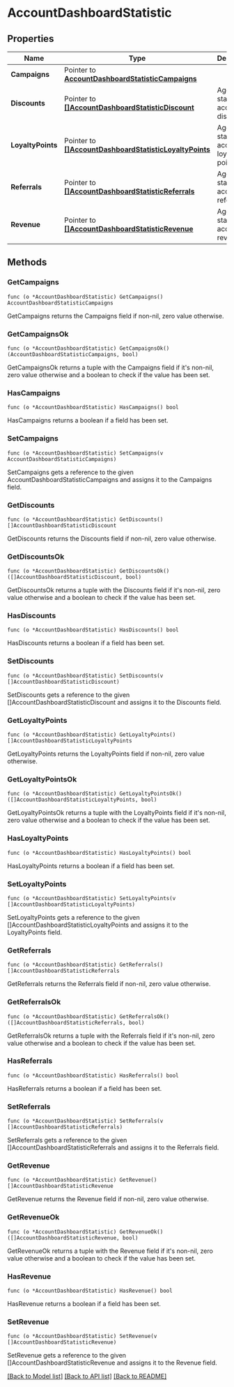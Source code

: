 # AccountDashboardStatistic

## Properties

Name | Type | Description | Notes
------------ | ------------- | ------------- | -------------
**Campaigns** | Pointer to [**AccountDashboardStatisticCampaigns**](AccountDashboardStatisticCampaigns.md) |  | 
**Discounts** | Pointer to [**[]AccountDashboardStatisticDiscount**](AccountDashboardStatisticDiscount.md) | Aggregated statistic for account discount. | [optional] 
**LoyaltyPoints** | Pointer to [**[]AccountDashboardStatisticLoyaltyPoints**](AccountDashboardStatisticLoyaltyPoints.md) | Aggregated statistic for account loyalty points. | [optional] 
**Referrals** | Pointer to [**[]AccountDashboardStatisticReferrals**](AccountDashboardStatisticReferrals.md) | Aggregated statistic for account referrals. | [optional] 
**Revenue** | Pointer to [**[]AccountDashboardStatisticRevenue**](AccountDashboardStatisticRevenue.md) | Aggregated statistic for account revenue. | [optional] 

## Methods

### GetCampaigns

`func (o *AccountDashboardStatistic) GetCampaigns() AccountDashboardStatisticCampaigns`

GetCampaigns returns the Campaigns field if non-nil, zero value otherwise.

### GetCampaignsOk

`func (o *AccountDashboardStatistic) GetCampaignsOk() (AccountDashboardStatisticCampaigns, bool)`

GetCampaignsOk returns a tuple with the Campaigns field if it's non-nil, zero value otherwise
and a boolean to check if the value has been set.

### HasCampaigns

`func (o *AccountDashboardStatistic) HasCampaigns() bool`

HasCampaigns returns a boolean if a field has been set.

### SetCampaigns

`func (o *AccountDashboardStatistic) SetCampaigns(v AccountDashboardStatisticCampaigns)`

SetCampaigns gets a reference to the given AccountDashboardStatisticCampaigns and assigns it to the Campaigns field.

### GetDiscounts

`func (o *AccountDashboardStatistic) GetDiscounts() []AccountDashboardStatisticDiscount`

GetDiscounts returns the Discounts field if non-nil, zero value otherwise.

### GetDiscountsOk

`func (o *AccountDashboardStatistic) GetDiscountsOk() ([]AccountDashboardStatisticDiscount, bool)`

GetDiscountsOk returns a tuple with the Discounts field if it's non-nil, zero value otherwise
and a boolean to check if the value has been set.

### HasDiscounts

`func (o *AccountDashboardStatistic) HasDiscounts() bool`

HasDiscounts returns a boolean if a field has been set.

### SetDiscounts

`func (o *AccountDashboardStatistic) SetDiscounts(v []AccountDashboardStatisticDiscount)`

SetDiscounts gets a reference to the given []AccountDashboardStatisticDiscount and assigns it to the Discounts field.

### GetLoyaltyPoints

`func (o *AccountDashboardStatistic) GetLoyaltyPoints() []AccountDashboardStatisticLoyaltyPoints`

GetLoyaltyPoints returns the LoyaltyPoints field if non-nil, zero value otherwise.

### GetLoyaltyPointsOk

`func (o *AccountDashboardStatistic) GetLoyaltyPointsOk() ([]AccountDashboardStatisticLoyaltyPoints, bool)`

GetLoyaltyPointsOk returns a tuple with the LoyaltyPoints field if it's non-nil, zero value otherwise
and a boolean to check if the value has been set.

### HasLoyaltyPoints

`func (o *AccountDashboardStatistic) HasLoyaltyPoints() bool`

HasLoyaltyPoints returns a boolean if a field has been set.

### SetLoyaltyPoints

`func (o *AccountDashboardStatistic) SetLoyaltyPoints(v []AccountDashboardStatisticLoyaltyPoints)`

SetLoyaltyPoints gets a reference to the given []AccountDashboardStatisticLoyaltyPoints and assigns it to the LoyaltyPoints field.

### GetReferrals

`func (o *AccountDashboardStatistic) GetReferrals() []AccountDashboardStatisticReferrals`

GetReferrals returns the Referrals field if non-nil, zero value otherwise.

### GetReferralsOk

`func (o *AccountDashboardStatistic) GetReferralsOk() ([]AccountDashboardStatisticReferrals, bool)`

GetReferralsOk returns a tuple with the Referrals field if it's non-nil, zero value otherwise
and a boolean to check if the value has been set.

### HasReferrals

`func (o *AccountDashboardStatistic) HasReferrals() bool`

HasReferrals returns a boolean if a field has been set.

### SetReferrals

`func (o *AccountDashboardStatistic) SetReferrals(v []AccountDashboardStatisticReferrals)`

SetReferrals gets a reference to the given []AccountDashboardStatisticReferrals and assigns it to the Referrals field.

### GetRevenue

`func (o *AccountDashboardStatistic) GetRevenue() []AccountDashboardStatisticRevenue`

GetRevenue returns the Revenue field if non-nil, zero value otherwise.

### GetRevenueOk

`func (o *AccountDashboardStatistic) GetRevenueOk() ([]AccountDashboardStatisticRevenue, bool)`

GetRevenueOk returns a tuple with the Revenue field if it's non-nil, zero value otherwise
and a boolean to check if the value has been set.

### HasRevenue

`func (o *AccountDashboardStatistic) HasRevenue() bool`

HasRevenue returns a boolean if a field has been set.

### SetRevenue

`func (o *AccountDashboardStatistic) SetRevenue(v []AccountDashboardStatisticRevenue)`

SetRevenue gets a reference to the given []AccountDashboardStatisticRevenue and assigns it to the Revenue field.


[[Back to Model list]](../README.md#documentation-for-models) [[Back to API list]](../README.md#documentation-for-api-endpoints) [[Back to README]](../README.md)


